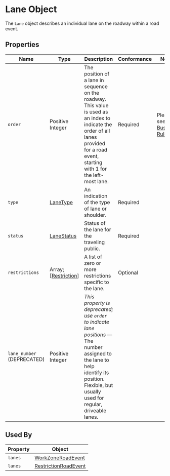 # Lane Object
The `Lane` object describes an individual lane on the roadway within a road event.

## Properties
Name | Type | Description | Conformance | Notes
--- | --- | --- | --- | ---
`order` | Positive Integer | The position of a lane in sequence on the roadway. This value is used as an index to indicate the order of all lanes provided for a road event, starting with 1 for the left-most lane. | Required | Please see [Business Rule](/Creating_a_TDx_Feed.md#business-rules) #3.
`type` | [LaneType](/spec-content/enumerated-types/LaneType.md) | An indication of the type of lane or shoulder. | Required | 
`status` | [LaneStatus](/spec-content/enumerated-types/LaneStatus.md) | Status of the lane for the traveling public. | Required |
`restrictions` | Array; [[Restriction](/spec-content/objects/Restriction.md)] | A list of zero or more restrictions specific to the lane. | Optional | 
`lane_number` (DEPRECATED) | Positive Integer | *This property is deprecated; use `order` to indicate lane positions* — The number assigned to the lane to help identify its position. Flexible, but usually used for regular, driveable lanes.

## Used By
Property | Object
--- | ---
`lanes` | [WorkZoneRoadEvent](/spec-content/objects/WorkZoneRoadEvent.md)
`lanes` | [RestrictionRoadEvent](/spec-content/objects/RestrictionRoadEvent.md)
